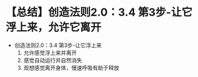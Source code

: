 # 【总结】创造法则2.0：3.4 第3步-让它浮上来，允许它离开

-   创造法则2.0：3.4 第3步-让它浮上来
    1.  允许感觉浮上来并离开
    2.  感觉自动运行并自然消失
    3.  观想感觉离开身体，慢速呼吸有助于释放